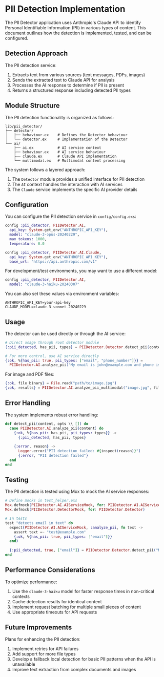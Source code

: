 # PII Detection Implementation

The PII Detector application uses Anthropic's Claude API to identify Personal Identifiable Information (PII) in various types of content. This document outlines how the detection is implemented, tested, and can be configured.

## Detection Approach

The PII detection service:

1. Extracts text from various sources (text messages, PDFs, images)
2. Sends the extracted text to Claude API for analysis
3. Processes the AI response to determine if PII is present
4. Returns a structured response including detected PII types

## Module Structure

The PII detection functionality is organized as follows:

```
lib/pii_detector/
├── detector/
│   ├── behaviour.ex    # Defines the Detector behaviour
│   └── detector.ex     # Implementation of the Detector
└── ai/
    ├── ai.ex           # AI service context 
    ├── behaviour.ex    # AI service behaviour
    ├── claude.ex       # Claude API implementation
    └── multimodal.ex   # Multimodal content processing
```

The system follows a layered approach:
1. The `Detector` module provides a unified interface for PII detection
2. The `AI` context handles the interaction with AI services
3. The `Claude` service implements the specific AI provider details

## Configuration

You can configure the PII detection service in `config/config.exs`:

```elixir
config :pii_detector, PIIDetector.AI,
  api_key: System.get_env("ANTHROPIC_API_KEY"),
  model: "claude-3-opus-20240229",
  max_tokens: 1000,
  temperature: 0.0

config :pii_detector, PIIDetector.AI.Claude,
  api_key: System.get_env("ANTHROPIC_API_KEY"),
  base_url: "https://api.anthropic.com/v1"
```

For development/test environments, you may want to use a different model:

```elixir
config :pii_detector, PIIDetector.AI,
  model: "claude-3-haiku-20240307"
```

You can also set these values via environment variables:

```
ANTHROPIC_API_KEY=your-api-key
CLAUDE_MODEL=claude-3-sonnet-20240229
```

## Usage

The detector can be used directly or through the AI service:

```elixir
# Direct usage through root detector module
{:pii_detected, has_pii, types} = PIIDetector.Detector.detect_pii(content)

# For more control, use AI service directly
{:ok, %{has_pii: true, pii_types: ["email", "phone_number"]}} = 
  PIIDetector.AI.analyze_pii("My email is john@example.com and phone is 555-123-4567")
```

For image and PDF files:

```elixir
{:ok, file_binary} = File.read("path/to/image.jpg")
{:ok, results} = PIIDetector.AI.analyze_pii_multimodal("image.jpg", file_binary, "image/jpeg")
```

## Error Handling

The system implements robust error handling:

```elixir
def detect_pii(content, opts \\ []) do
  case PIIDetector.AI.analyze_pii(content) do
    {:ok, %{has_pii: has_pii, pii_types: types}} ->
      {:pii_detected, has_pii, types}
      
    {:error, reason} ->
      Logger.error("PII detection failed: #{inspect(reason)}")
      {:error, "PII detection failed"}
  end
end
```

## Testing

The PII detection is tested using Mox to mock the AI service responses:

```elixir
# Define mocks in test_helper.exs
Mox.defmock(PIIDetector.AI.AIServiceMock, for: PIIDetector.AI.AIService)
Mox.defmock(PIIDetector.DetectorMock, for: PIIDetector.Detector)

# In tests
test "detects email in text" do
  expect(PIIDetector.AI.AIServiceMock, :analyze_pii, fn text ->
    assert text =~ "test@example.com"
    {:ok, %{has_pii: true, pii_types: ["email"]}}
  end)
  
  {:pii_detected, true, ["email"]} = PIIDetector.Detector.detect_pii("My email is test@example.com") 
end
```

## Performance Considerations

To optimize performance:

1. Use the `claude-3-haiku` model for faster response times in non-critical contexts
2. Cache detection results for identical content
3. Implement request batching for multiple small pieces of content
4. Use appropriate timeouts for API requests

## Future Improvements

Plans for enhancing the PII detection:

1. Implement retries for API failures
2. Add support for more file types
3. Develop a fallback local detection for basic PII patterns when the API is unavailable
4. Improve text extraction from complex documents and images 